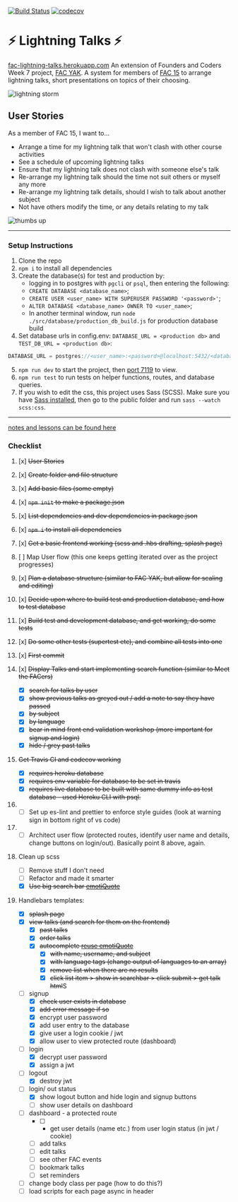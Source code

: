 [![Build Status](https://travis-ci.org/mr-bagglesworth/lightningTalks.svg?branch=master)](https://travis-ci.org/mr-bagglesworth/lightningTalks) [![codecov](https://codecov.io/gh/mr-bagglesworth/lightningTalks/branch/master/graph/badge.svg)](https://codecov.io/gh/mr-bagglesworth/lightningTalks)

# :zap: Lightning Talks :zap:
[fac-lightning-talks.herokuapp.com](http://fac-lightning-talks.herokuapp.com/)
An extension of Founders and Coders Week 7 project, [FAC YAK](https://github.com/fac-15/FAC-YAK). A system for members of [FAC 15](https://github.com/fac-15) to arrange lightning talks, short presentations on topics of their choosing.

![lightning storm](https://media.giphy.com/media/3o7qE4opCd6f1NJeuY/giphy.gif)

## User Stories
As a member of FAC 15, I want to...
- Arrange a time for my lightning talk that won't clash with other course activities
- See a schedule of upcoming lightning talks
- Ensure that my lightning talk does not clash with someone else's talk
- Re-arrange my lightning talk should the time not suit others or myself any more
- Re-arrange my lightning talk details, should I wish to talk about another subject
- Not have others modify the time, or any details relating to my talk

![thumbs up](https://media.giphy.com/media/7PwOZJLNYUkU/giphy.gif)

---

### Setup Instructions
1. Clone the repo
2. `npm i` to install all dependencies
3. Create the database(s) for test and production by:
    - logging in to postgres with `pgcli` or `psql`, then entering the following:
    - `CREATE DATABASE <database_name>`;
    - `CREATE USER <user_name> WITH SUPERUSER PASSWORD '<password>'`;
    - `ALTER DATABASE <database_name> OWNER TO <user_name>`;
    - In another terminal window, run `node ./src/database/production_db_build.js` for production database build
4. Set database urls in config.env: `DATABASE_URL = <production db>` and `TEST_DB_URL = <production db>`:
```javascript
DATABASE_URL = postgres://<user_name>:<password>@localhost:5432/<database_name>
```
5. `npm run dev` to start the project, then [port 7119](http://localhost:7119) to view.
6. `npm run test` to run tests on helper functions, routes, and database queries.
7. If you wish to edit the css, this project uses Sass (SCSS). Make sure you have [Sass installed](https://sass-lang.com/install), then go to the public folder and run `sass --watch scss:css`.


---
[notes and lessons can be found here](https://hackmd.io/RarWZD4WQvmFmusjTMCG8Q)

### Checklist
1. [x] ~~User Stories~~
2. [x] ~~Create folder and file structure~~
3. [x] ~~Add basic files (some empty)~~
4. [x] ~~`npm init` to make a package.json~~
5. [x] ~~List dependencies and dev dependencies in package.json~~
6. [x] ~~`npm i` to install all dependencies~~
7. [x] ~~Get a basic frontend working (scss and .hbs drafting, splash page)~~
8. [ ] Map User flow (this one keeps getting iterated over as the project progresses)
9. [x] ~~Plan a database structure (similar to FAC YAK, but allow for scaling and editing)~~
10. [x] ~~Decide upon where to build test and production database, and how to test database~~
11. [x] ~~Build test and development database, and get working, do some tests~~
12. [x] ~~Do some other tests (supertest etc), and combine all tests into one~~
13. [x] ~~First commit~~

14. [x] ~~Display Talks and start implementing search function (similar to Meet the FACers)~~
    - [x] ~~search for talks by user~~
    - [x] ~~show previous talks as greyed out / add a note to say they have passed~~
    - [x] ~~by subject~~
    - [x] ~~by language~~
    - [x] ~~bear in mind front end validation workshop (more important for signup and login)~~
    - [x] ~~hide / grey past talks~~

15. ~~Get Travis CI and codecov working~~
    - [x] ~~requires heroku database~~
    - [x] ~~requires env variable for database to be set in travis~~
    - [x] ~~requires live database to be built with same dummy info as test database - used Heroku CLI with psql.~~

16. - [ ] Set up es-lint and prettier to enforce style guides (look at warning sign in bottom right of vs code)
17. - [ ] Architect user flow (protected routes, identify user name and details, change buttons on login/out). Basically point 8 above, again.

18. Clean up scss
    - [ ] Remove stuff I don't need
    - [ ] Refactor and made it smarter
    - [x] ~~Use big search bar [emotiQuote](https://emotiquote.herokuapp.com/)~~
 
19. Handlebars templates:
    - [x] ~~splash page~~
    - [x] ~~view talks (and search for them on the frontend)~~
        - [x] ~~past talks~~
        - [x] ~~order talks~~
        - [x] ~~autocomplete [reuse emotiQuote](https://emotiquote.herokuapp.com/)~~
            - [x] ~~with name, username, and subject~~
            - [x] ~~with language tags (change output of languages to an array)~~
            - [x] ~~remove list when there are no results~~
            - [x] ~~click list item > ~~show in searchbar > click submit >~~ get talk html~~S
    - [ ] signup
        - [x] ~~check user exists in database~~
        - [x] ~~add error message if so~~
        - [x] encrypt user password
        - [x] add user entry to the database
        - [x] give user a login cookie / jwt
        - [x] allow user to view protected route (dashboard)
    - [ ] login
        - [x] decrypt user password
        - [x] assign a jwt
    - [ ] logout
        - [x] destroy jwt
    - [ ] login/ out status
        - [x] show logout button and hide login and signup buttons 
        - [ ] show user details on dashboard
    - [ ] dashboard - a protected route
        - [ ] - get user details (name etc.) from user login status (in jwt / cookie)
        - [ ] add talks
        - [ ] edit talks
        - [ ] see other FAC events
        - [ ] bookmark talks
        - [ ] set reminders
    - [ ] change body class per page (how to do this?)
    - [ ] load scripts for each page async in header
